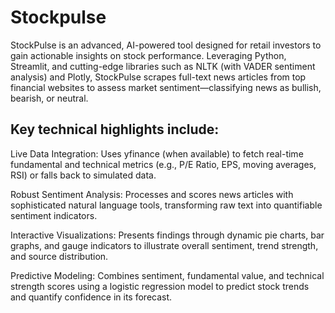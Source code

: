# Stockpulse

StockPulse is an advanced, AI-powered tool designed for retail investors to gain actionable insights on stock performance. Leveraging Python, Streamlit, and cutting-edge libraries such as NLTK (with VADER sentiment analysis) and Plotly, StockPulse scrapes full-text news articles from top financial websites to assess market sentiment—classifying news as bullish, bearish, or neutral.

## Key technical highlights include:

Live Data Integration: Uses yfinance (when available) to fetch real-time fundamental and technical metrics (e.g., P/E Ratio, EPS, moving averages, RSI) or falls back to simulated data.

Robust Sentiment Analysis: Processes and scores news articles with sophisticated natural language tools, transforming raw text into quantifiable sentiment indicators.

Interactive Visualizations: Presents findings through dynamic pie charts, bar graphs, and gauge indicators to illustrate overall sentiment, trend strength, and source distribution.

Predictive Modeling: Combines sentiment, fundamental value, and technical strength scores using a logistic regression model to predict stock trends and quantify confidence in its forecast.
